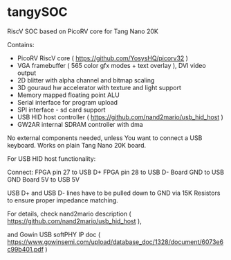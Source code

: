 # tangySOC
RiscV SOC based on PicoRV core for Tang Nano 20K

Contains:
- PicoRV RiscV core ( https://github.com/YosysHQ/picorv32 )
- VGA framebuffer ( 565 color gfx modes + text overlay ), DVI video output
- 2D blitter with alpha channel and bitmap scaling 
- 3D gouraud hw accelerator with texture and light support
- Memory mapped floating point ALU 
- Serial interface for program upload
- SPI interface - sd card support 
- USB HID host controller ( https://github.com/nand2mario/usb_hid_host ) 
- GW2AR internal SDRAM controller with dma


No external components needed, unless You want to connect a USB keyboard. Works on plain Tang Nano 20K board.

For USB HID host functionality:

Connect:
FPGA pin 27 to USB D+
FPGA pin 28 to USB D-
Board GND to USB GND
Board 5V to USB 5V

USB D+ and USB D- lines have to be pulled down to GND via 15K Resistors to ensure proper impedance matching.

For details, check nand2mario description ( https://github.com/nand2mario/usb_hid_host ), 

and Gowin USB softPHY IP doc ( https://www.gowinsemi.com/upload/database_doc/1328/document/6073e6c99b401.pdf )



